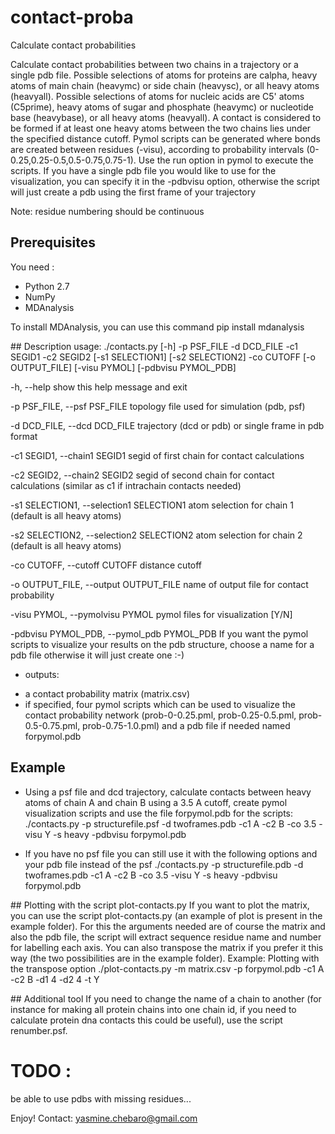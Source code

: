 # contact-proba
Calculate contact probabilities

Calculate contact probabilities between two chains in a trajectory or a single pdb file. 
Possible selections of atoms for proteins are calpha, heavy atoms of main chain (heavymc) or side chain (heavysc), or all heavy atoms (heavyall). 
Possible selections of atoms for nucleic acids are C5' atoms (C5prime), heavy atoms of sugar and phosphate (heavymc) or nucleotide base (heavybase), or all heavy atoms (heavyall). 
A contact is considered to be formed if at least one heavy atoms between the two chains lies under the specified distance cutoff.
Pymol scripts can be generated where bonds are created between residues (-visu), according to probability intervals (0-0.25,0.25-0.5,0.5-0.75,0.75-1). Use the run option in pymol to execute the scripts. If you have a single pdb
file you would like to use for the visualization, you can specify it in the -pdbvisu option, otherwise the 
script will just create a pdb using the first frame of your trajectory 

Note: residue numbering should be continuous

## Prerequisites
You need :
* Python 2.7 
* NumPy
* MDAnalysis

To install MDAnalysis, you can use this command
pip install mdanalysis

## Description
usage: ./contacts.py [-h] -p PSF_FILE -d DCD_FILE -c1 SEGID1 -c2 SEGID2
                            [-s1 SELECTION1] [-s2 SELECTION2] -co CUTOFF
                            [-o OUTPUT_FILE] [-visu PYMOL]
                            [-pdbvisu PYMOL_PDB]
                            
-h, --help            show this help message and exit

-p PSF_FILE, --psf PSF_FILE
                       topology file used for simulation (pdb, psf)
                        
-d DCD_FILE, --dcd DCD_FILE
                        trajectory (dcd or pdb) or single frame in pdb format
                        
-c1 SEGID1, --chain1 SEGID1
                        segid of first chain for contact calculations
                        
-c2 SEGID2, --chain2 SEGID2
                        segid of second chain for contact calculations (similar as c1 if intrachain contacts needed)
                        
-s1 SELECTION1, --selection1 SELECTION1
                        atom selection for chain 1 (default is all heavy atoms)
                        
-s2 SELECTION2, --selection2 SELECTION2
                        atom selection for chain 2 (default is all heavy atoms)
                        
-co CUTOFF, --cutoff CUTOFF
                        distance cutoff
                        
-o OUTPUT_FILE, --output OUTPUT_FILE
                        name of output file for contact probability
                        
-visu PYMOL, --pymolvisu PYMOL
                        pymol files for visualization [Y/N]
                        
-pdbvisu PYMOL_PDB, --pymol_pdb PYMOL_PDB
                        If you want the pymol scripts to visualize your results on the pdb structure, choose a name for a pdb file otherwise it will just create one :-)
                          

* outputs:
- a contact probability matrix (matrix.csv)
- if specified, four pymol scripts which can be used to visualize the contact probability network (prob-0-0.25.pml, prob-0.25-0.5.pml, prob-0.5-0.75.pml, prob-0.75-1.0.pml) 
and a pdb file if needed named forpymol.pdb

## Example 

* Using a psf file and dcd trajectory, calculate contacts between heavy atoms of chain A and chain B using a 3.5 A cutoff, 
create pymol visualization scripts and use the file forpymol.pdb for the scripts:
./contacts.py -p structurefile.psf -d twoframes.pdb -c1 A -c2 B -co 3.5 -visu Y -s heavy -pdbvisu forpymol.pdb

* If you have no psf file you can still use it with the following options and your pdb file instead of the psf
./contacts.py -p structurefile.pdb -d twoframes.pdb -c1 A -c2 B -co 3.5 -visu Y -s heavy -pdbvisu forpymol.pdb
 
## Plotting with the script plot-contacts.py
If you want to plot the matrix, you can use the script plot-contacts.py (an example of plot is present in the example folder).
For this the arguments needed are of course the matrix and also the pdb file, the script will extract sequence residue name and number for labelling each axis. You can also transpose the matrix if you prefer it this way (the two possibilities are in the example folder).
Example:
Plotting with the transpose option
./plot-contacts.py -m matrix.csv -p forpymol.pdb -c1 A -c2 B -d1 4 -d2 4 -t Y

## Additional tool
If you need to change the name of a chain to another (for instance for making all protein chains into one chain id, if you need to calculate protein dna contacts this could be useful), use the script renumber.psf.


# TODO :
be able to use pdbs with missing residues...

Enjoy! 
Contact: yasmine.chebaro@gmail.com





